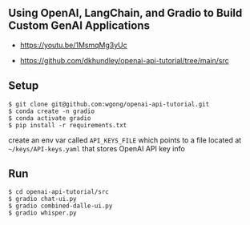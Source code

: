 ## Using OpenAI, LangChain, and Gradio to Build Custom GenAI Applications

- https://youtu.be/1MsmqMg3yUc 

- https://github.com/dkhundley/openai-api-tutorial/tree/main/src


## Setup

```
$ git clone git@github.com:wgong/openai-api-tutorial.git
$ conda create -n gradio
$ conda activate gradio
$ pip install -r requirements.txt
```
create an env var called `API_KEYS_FILE` which points to a file located at `~/keys/API-keys.yaml` that stores OpenAI API key info
## Run
```
$ cd openai-api-tutorial/src
$ gradio chat-ui.py
$ gradio combined-dalle-ui.py
$ gradio whisper.py

```